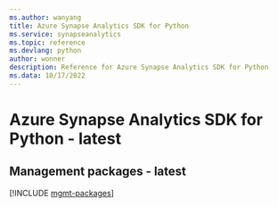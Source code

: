 ```yaml
---
ms.author: wanyang
title: Azure Synapse Analytics SDK for Python
ms.service: synapseanalytics
ms.topic: reference
ms.devlang: python
author: wonner
description: Reference for Azure Synapse Analytics SDK for Python
ms.data: 10/17/2022
---
```

# Azure Synapse Analytics SDK for Python - latest

## Management packages - latest
[!INCLUDE [mgmt-packages](synapse-analytics-mgmt-index.md)]
